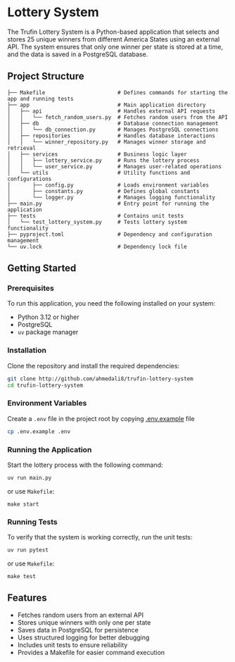 # Lottery System

The Trufin Lottery System is a Python-based application that selects and stores 25 unique winners from different America States using an external API. The system ensures that only one winner per state is stored at a time, and the data is saved in a PostgreSQL database.

## Project Structure

```tree
├── Makefile                       # Defines commands for starting the app and running tests
├── app                            # Main application directory
│   ├── api                        # Handles external API requests
│   │   └── fetch_random_users.py  # Fetches random users from the API
│   ├── db                         # Database connection management
│   │   └── db_connection.py       # Manages PostgreSQL connections
│   ├── repositories               # Handles database interactions
│   │   └── winner_repository.py   # Manages winner storage and retrieval
│   ├── services                   # Business logic layer
│   │   ├── lottery_service.py     # Runs the lottery process
│   │   └── user_service.py        # Manages user-related operations
│   └── utils                      # Utility functions and configurations
│       ├── config.py              # Loads environment variables
│       ├── constants.py           # Defines global constants
│       └── logger.py              # Manages logging functionality
├── main.py                        # Entry point for running the application
├── tests                          # Contains unit tests
│   └── test_lottery_system.py     # Tests lottery system functionality
├── pyproject.toml                 # Dependency and configuration management
└── uv.lock                        # Dependency lock file
```

## Getting Started

### Prerequisites

To run this application, you need the following installed on your system:

- Python 3.12 or higher
- PostgreSQL
- `uv` package manager

### Installation

Clone the repository and install the required dependencies:

```bash
git clone http://github.com/ahmedali8/trufin-lottery-system
cd trufin-lottery-system
```

### Environment Variables

Create a `.env` file in the project root by copying [.env.example](.env.example) file

```bash
cp .env.example .env
```

### Running the Application

Start the lottery process with the following command:

```bash
uv run main.py
```

or use `Makefile`:

```base
make start
```

### Running Tests

To verify that the system is working correctly, run the unit tests:

```bash
uv run pytest
```

or use `Makefile`:

```base
make test
```

## Features

- Fetches random users from an external API
- Stores unique winners with only one per state
- Saves data in PostgreSQL for persistence
- Uses structured logging for better debugging
- Includes unit tests to ensure reliability
- Provides a Makefile for easier command execution
